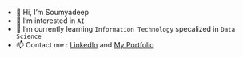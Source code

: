 - 👋 Hi, I’m Soumyadeep 
- 👀 I’m interested in ``AI``
- 🌱 I’m currently learning ``Information Technology`` specalized in ``Data Science``
- 📫 Contact me : [LinkedIn](linkedin.com/in/soumyadeep-ganguly-76652822a) and [My Portfolio](https://soumyadeep002.github.io/PortFolio/)

<!---
Soumyadeep002/Soumyadeep002 is a ✨ special ✨ repository because its `README.md` (this file) appears on your GitHub profile.
You can click the Preview link to take a look at your changes.
--->
